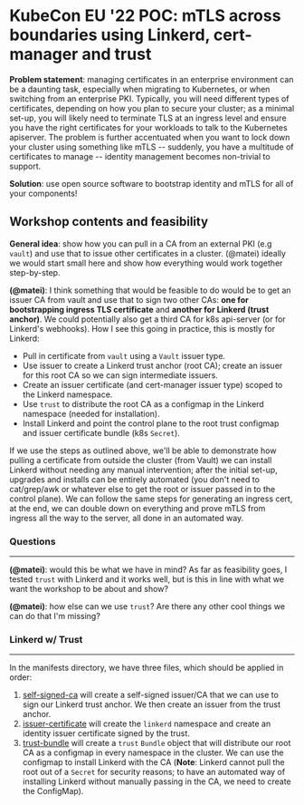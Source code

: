 # KubeCon EU '22 POC: mTLS across boundaries using Linkerd, cert-manager and trust

**Problem statement**: managing certificates in an enterprise environment can
be a daunting task, especially when migrating to Kubernetes, or when switching
from an enterprise PKI. Typically, you will need different types of
certificates, depending on how you plan to secure your cluster; as a minimal
set-up, you will likely need to terminate TLS at an ingress level and ensure
you have the right certificates for your workloads to talk to the Kubernetes
apiserver. The problem is further accentuated when you want to lock down your
cluster using something like mTLS -- suddenly, you have a multitude of
certificates to manage -- identity management becomes non-trivial to support.

**Solution**: use open source software to bootstrap identity and mTLS for all
of your components!

## Workshop contents and feasibility

**General idea**: show how you can pull in a CA from an external PKI (e.g
`vault`) and use that to issue other certificates in a cluster. (@matei)
ideally we would start small here and show how everything would work together
step-by-step.

__(@matei)__: I think something that would be feasible to do would be to get an
issuer CA from vault and use that to sign two other CAs: __one for
bootstrapping ingress TLS certificate__ and __another for Linkerd (trust
anchor)__. We could potentially also get a third CA for k8s api-server (or for
Linkerd's webhooks). How I see this going in practice, this is mostly for Linkerd:

* Pull in certificate from `vault` using a `Vault` issuer type.
* Use issuer to create a Linkerd trust anchor (root CA); create an issuer for
  this root CA so we can sign intermediate issuers.
* Create an issuer certificate (and cert-manager issuer type) scoped to the Linkerd namespace.
* Use `trust` to distribute the root CA as a configmap in the Linkerd namespace (needed for installation).
* Install Linkerd and point the control plane to the root trust configmap and issuer certificate bundle (k8s `Secret`).

If we use the steps as outlined above, we'll be able to demonstrate how pulling
a certificate from outside the cluster (from Vault) we can install Linkerd
without needing any manual intervention; after the initial set-up, upgrades and
installs can be entirely automated (you don't need to cat/grep/awk or whatever
else to get the root or issuer passed in to the control plane). We can follow
the same steps for generating an ingress cert, at the end, we can double down
on everything and prove mTLS from ingress all the way to the server, all done
in an automated way.

### Questions
---

__(@matei)__: would this be what we have in mind? As far as feasibility goes, I
tested `trust` with Linkerd and it works well, but is this in line with what we
want the workshop to be about and show?

__(@matei)__: how else can we use `trust`? Are there any other cool things we
can do that I'm missing?


### Linkerd w/ Trust
---

In the manifests directory, we have three files, which should be applied in order:

1. [self-signed-ca](manifests/linkerd-trust/self-signed-ca.yaml) will create a
   self-signed issuer/CA that we can use to sign our Linkerd trust anchor. We
   then create an issuer from the trust anchor.
2. [issuer-certificate](manifests/linkerd-trust/issuer-certificate.yaml) will
   create the `linkerd` namespace and create an identity issuer certificate
   signed by the trust.
3. [trust-bundle](manifests/linkerd-trust/trust-bundle.yaml) will create a
   `trust` `Bundle` object that will distribute our root CA as a configmap in
   every namespace in the cluster. We can use the configmap to install Linkerd
   with the CA (__Note__: Linkerd cannot pull the root out of a `Secret` for
   security reasons; to have an automated way of installing Linkerd without
   manually passing in the CA, we need to create the ConfigMap).

